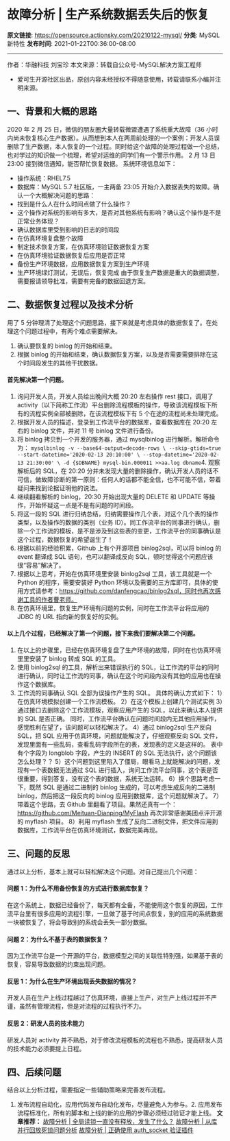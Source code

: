 # 故障分析 | 生产系统数据丢失后的恢复

**原文链接**: https://opensource.actionsky.com/20210122-mysql/
**分类**: MySQL 新特性
**发布时间**: 2021-01-22T00:36:00-08:00

---

作者：华融科技 刘宝珍
本文来源：转载自公众号-MySQL解决方案工程师
* 爱可生开源社区出品，原创内容未经授权不得随意使用，转载请联系小编并注明来源。
## 一、背景和大概的思路
2020 年 2 月 25 日，微信的朋友圈大量转载微盟遭遇了系统重大故障（36 小时内尚未恢复核心生产数据）。从而想到本人在两周前处理的一个案例：开发人员误删除了生产数据，本人恢复的一个过程。同时给这个故障的处理过程做一个总结，也对学过的知识做一个梳理，希望对运维的同学们有一个警示作用。
2 月 13 日 23:00 接到微信通知，能否帮忙恢复数据。
系统环境信息如下：
- 操作系统：RHEL7.5
- 数据库：MySQL 5.7 社区版，一主两备
23:05 开始介入数据丢失的故障。确认一个大概解决问题的思路：
- 找到是什么人在什么时间点做了什么操作？
- 这个操作对系统的影响有多大，是否对其他系统有影响？确认这个操作是不是正常业务体现？
- 确认数据库里受到影响的日志的时间段
- 在仿真环境复盘整个故障
- 制定技术恢复方案，在仿真环境验证数据恢复方案
- 在仿真环境验证数据恢复后应用是否正常
- 备份生产环境数据，应用数据恢复方案到生产环境
- 生产环境绿灯测试，无误后，恢复完成
由于恢复生产数据是重大的数据调整，需要报请领导批准，需要有完备的数据回退方案。
## 二、数据恢复过程以及技术分析
用了 5 分钟理清了处理这个问题思路，接下来就是考虑具体的数据恢复了。在处理这个问题过程中，有两个难点需要解决。
1. 确认要恢复的 binlog 的开始和结束。
2. 根据 binlog 的开始和结束，确认数据恢复方案，以及是否需要需要排除在这个时间段发生的其他干扰数据。
#### 首先解决第一个问题。
1. 询问开发人员，开发人员给出晚间大概 20:20 左右操作 rest 接口，调用了 activity（以下简称工作流）平台删除流程模板的操作，导致该流程模板下所有的流程实例全部被删除，在该流程模板下有 5 个在途的流程尚未处理完成。
2. 根据开发人员的描述，登录到工作流平台的数据库，查看数据库在 20:20 左右的 binlog 文件，并对 11 号 binlog 文件进行备份。
3. 将 binlog 拷贝到一个开发的服务器，通过 mysqlbinlog 进行解析。解析命令为：
`mysqlbinlog -v --base64-output=decode-rows \
--skip-gtids=true --start-datetime='2020-02-13 20:10:00' \
--stop-datetime='2020-02-13 21:30:00' \
-d {$DBNAME} mysql-bin.000011 >>aa.log dbname`4. 观察解析后的 SQL，在 20:20 分并未发现大量的删除操作，确认开发人员的话不可信，做故障诊断的第一原则：任何人的话都不能全信，也不可能不信，带着疑问来找到论据证明他的说法。
5. 继续翻看解析的 binlog，20:30 开始出现大量的 DELETE 和 UPDATE 等操作，开始怀疑这一点是不是有问题的时间段。
6. 将这一段的 SQL 进行归纳总结，归纳需要操作几个表，对这个几个表的操作类型，以及操作的数据的类别（业务 ID）。同工作流平台的同事进行确认，删除一个工作流的模板，是不是涉及到这些表的变更，工作流平台的同事确认是这个过程，数据恢复的希望诞生了！
7. 根据以前的经验积累，Github 上有个开源项目 binlog2sql，可以将 binlog 的 event 翻译成 SQL 语句，也可以翻译成反向 SQL，顿时觉得这个问题应该很“容易”解决了。
8. 根据以上思考，开始在仿真环境里安装 binlog2sql 工具，该工具就是一个 Python 的程序，需要安装好 Python 环境以及需要的三方库即可，具体的使用方式请参考：https://github.com/danfengcao/binlog2sql，同时也再次感谢工具的作者曹老师。
9. 在仿真环境里，恢复生产环境有问题的实例，同时在工作流平台将应用的 JDBC 的 URL 指向新的恢复好的实例。
#### 以上几个过程，已经解决了第一个问题，接下来我们要解决第二个问题。
1. 在以上的步骤里，已经在仿真环境复盘了生产环境的故障，同时在也仿真环境里里安装了 binlog 转成 SQL 的工具。
2. 使用 binlog2sql 的工具，解析出来错误执行的 SQL，让工作流的平台的同时进行确认，同时让工作流的同事，确认在这个时间段内没有其他的应用也在操作这个数据库。
3. 工作流的同事确认 SQL 全部为误操作产生的 SQL。
具体的确认方式如下：
1）在仿真环境模拟创建一个工作流模板。
2）在这个模板上创建几个测试实例
3）通过接口去删除这个工作流模板，观察应用产生的 SQL，以此来确认本人提供的 SQL 是否正确。
同时，工作流平台确认在问题时间段内无其他应用操作，感觉胜利在望了，该问题可以轻松解决了。
4）通过 binlog2sql 生产反向 SQL，把 SQL 应用于仿真环境，问题就能解决了，仔细观察反向 SQL 文件，发现里面有一些乱码，查看乱码字段所在的表，发现表的定义是这样的。
表中有个字段为 longblob 字段，产生的 INSERT 的 SQL 无法执行，这个问题该怎么处理？？
5）这个问题到这里陷入了僵局，眼看马上就能解决的问题，发现有一个表数据无法通过 SQL 进行插入，询问工作流平台同事，这个表是否很重要，得到答复，没有这个表的数据，系统无法运转。
6）换个思路考虑一下，既然 SQL 是通过二进制的 binlog 生成的，可以考虑生成反向的二进制 binlog，然后把这一段反向的 binlog 应用到数据库，这个问题就解决了。
7）带着这个思路，去 Github 里翻看了项目。果然还真有一个：https://github.com/Meituan-Dianping/MyFlash
再次非常感谢美团点评开源的 myflash 项目。
8）利用 myflash 生成了反向二进制文件，把文件应用到数据库，工作流平台在仿真环境测试，数据完美再现。
## 三、问题的反思
通过以上分析，基本上就可以轻松解决这个问题。对自己提出几个问题：
#### 问题 1：为什么不用备份恢复的方式进行数据库恢复？
在这个系统上，数据已经备份了，每天都有全备，不能使用这个恢复的原因，工作流平台里有很多应用的流程引擎，一旦做了基于时间点恢复，别的应用的系统数据一块被恢复了，将会导致别的系统会丢失一部分数据。
#### 问题 2：为什么不基于表的数据恢复？
因为工作流平台是一个开源的平台，数据模型之间的关联性特别强，如果基于表的恢复，容易导致数据的约束出现问题。
#### 反思 1：为什么在生产环境出现丢失数据的情况？
开发人员在生产上线过程越过了仿真环境，直接上生产，对生产上线过程并不严谨，虽然有管理流程，但是对流程的过程执行不力。
#### 反思 2：研发人员的技术能力
研发人员对 activity 并不熟悉，对于修改流程模板的流程也不熟悉，提高研发人员的技术能力必须要提上日程。
## 四、后续问题
结合以上分析过程，需要指定一些辅助策略来完善发布流程。
1. 发布流程自动化，应用代码发布自动化发布，尽量避免人为参与。2. 应用发布流程标准化，所有的脚本和上线的新的应用的步骤必须经过验证才能上线。
**文章推荐：**
[故障分析 | 全局读锁一直没有释放，发生了什么？](https://opensource.actionsky.com/20210111-mysql/)
[故障分析 | 从库并行回放死锁问题分析](https://opensource.actionsky.com/20210104-mysql/)
[故障分析 |  正确使用 auth_socket 验证插件](https://opensource.actionsky.com/20201123-mysql/)